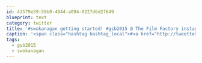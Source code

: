 ```yaml
---
id: 43579e59-59b0-4044-a094-0227d6d2f649
blueprint: text
category: twitter
title: '#swokanagan getting started! #gsb2015 @ The Film Factory instagram.com/p/-VQxbekg3u/'
caption: '<span class="hashtag hashtag_local">#<a href="http://tweettemp.darylchymko.ca/?tag=swokanagan">swokanagan</a> getting started! <span class="hashtag hashtag_local">#<a href="http://tweettemp.darylchymko.ca/?tag=gsb2015">gsb2015</a> @ The Film Factory <a href="https://instagram.com/p/-VQxbekg3u/" title="https://instagram.com/p/-VQxbekg3u/" class="link link_untco">instagram.com/p/-VQxbekg3u/</a>'
tags:
  - gsb2015
  - swokanagan
---
```

